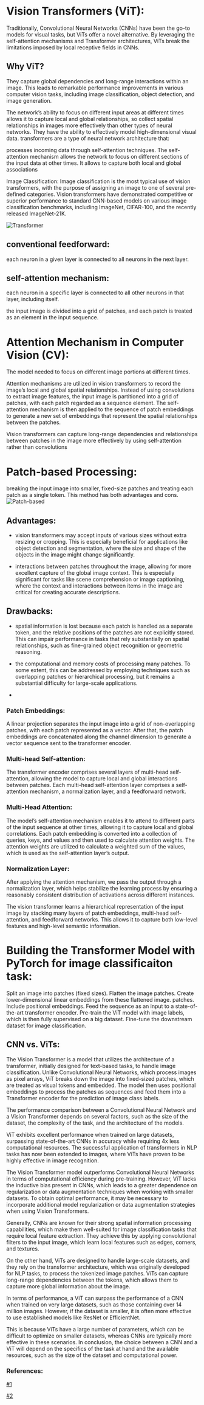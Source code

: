 # Vision Transformers (ViT):
Traditionally, Convolutional Neural Networks (CNNs) have been the go-to models for visual tasks, but ViTs offer a novel alternative. By leveraging the self-attention mechanisms and Transformer architectures, ViTs break the limitations imposed by local receptive fields in CNNs.
## Why ViT?
They capture global dependencies and long-range interactions within an image. This leads to remarkable performance improvements in various computer vision tasks, including image classification, object detection, and image generation.

The network’s ability to focus on different input areas at different times allows it to capture local and global relationships, so collect spatial relationships in images more effectively than other types of neural networks. They have the ability to effectively model high-dimensional visual data.
transformers are a type of neural network architecture that:

processes incoming data through self-attention techniques. 
The self-attention mechanism
allows the network to focus on different sections of the input data at other times. It allows to capture both local and global associations

Image Classification: Image classification is the most typical use of vision transformers, with the purpose of assigning an image to one of several pre-defined categories. Vision transformers have demonstrated competitive or superior performance to standard CNN-based models on various image classification benchmarks, including ImageNet, CIFAR-100, and the recently released ImageNet-21K.

![Transformer](transformer_architecture.jpg)

## conventional feedforward: 
each neuron in a given layer is connected to all neurons in the next layer.
## self-attention mechanism:
each neuron in a specific layer is connected to all other neurons in that layer, including itself.

the input image is divided into a grid of patches, and each patch is treated as an element in the input sequence.

# Attention Mechanism in Computer Vision (CV):
The model needed to focus on different image portions at different times.

Attention mechanisms are utilized in vision transformers to record the image’s local and global spatial relationships. Instead of using convolutions to extract image features, the input image is partitioned into a grid of patches, with each patch regarded as a sequence element. The self-attention mechanism is then applied to the sequence of patch embeddings to generate a new set of embeddings that represent the spatial relationships between the patches.

Vision transformers can capture long-range dependencies and relationships between patches in the image more effectively by using self-attention rather than convolutions

# Patch-based Processing:

breaking the input image into smaller, fixed-size patches and treating each patch as a single token. This method has both advantages and cons.
![Patch-based](ViT.png)

## Advantages:
* vision transformers may accept inputs of various sizes without extra resizing or cropping. This is especially beneficial for applications like object detection and segmentation, where the size and shape of the objects in the image might change significantly.

* interactions between patches throughout the image, allowing for more excellent capture of the global image context. This is especially significant for tasks like scene comprehension or image captioning, where the context and interactions between items in the image are critical for creating accurate descriptions.

## Drawbacks:
* spatial information is lost because each patch is handled as a separate token, and the relative positions of the patches are not explicitly stored. This can impair performance in tasks that rely substantially on spatial relationships, such as fine-grained object recognition or geometric reasoning.

* the computational and memory costs of processing many patches. To some extent, this can be addressed by employing techniques such as overlapping patches or hierarchical processing, but it remains a substantial difficulty for large-scale applications.
* 
### Patch Embeddings:
A linear projection separates the input image into a grid of non-overlapping patches, with each patch represented as a vector. After that, the patch embeddings are concatenated along the channel dimension to generate a vector sequence sent to the transformer encoder.

### Multi-head Self-attention:
The transformer encoder comprises several layers of multi-head self-attention, allowing the model to capture local and global interactions between patches. Each multi-head self-attention layer comprises a self-attention mechanism, a normalization layer, and a feedforward network.

### Multi-Head Attention:
The model’s self-attention mechanism enables it to attend to different parts of the input sequence at other times, allowing it to capture local and global correlations. Each patch embedding is converted into a collection of queries, keys, and values and then used to calculate attention weights. The attention weights are utilized to calculate a weighted sum of the values, which is used as the self-attention layer’s output.

### Normalization Layer:
After applying the attention mechanism, we pass the output through a normalization layer, which helps stabilize the learning process by ensuring a reasonably consistent distribution of activations across different instances.

The vision transformer learns a hierarchical representation of the input image by stacking many layers of patch embeddings, multi-head self-attention, and feedforward networks. This allows it to capture both low-level features and high-level semantic information.



# Building the Transformer Model with PyTorch for image classificaiton task:

Split an image into patches (fixed sizes).
Flatten the image patches.
Create lower-dimensional linear embeddings from these flattened image. patches.
Include positional embeddings.
Feed the sequence as an input to a state-of-the-art transformer encoder.
Pre-train the ViT model with image labels, which is then fully supervised on a big dataset.
Fine-tune the downstream dataset for image classification.


## CNN vs. ViTs:

The Vision Transformer is a model that utilizes the architecture of a transformer, initially designed for text-based tasks, to handle image classification. Unlike Convolutional Neural Networks, which process images as pixel arrays, ViT breaks down the image into fixed-sized patches, which are treated as visual tokens and embedded. The model then uses positional embeddings to process the patches as sequences and feed them into a Transformer encoder for the prediction of image class labels.

The performance comparison between a Convolutional Neural Network and a Vision Transformer depends on several factors, such as the size of the dataset, the complexity of the task, and the architecture of the models.

ViT exhibits excellent performance when trained on large datasets, surpassing state-of-the-art CNNs in accuracy while requiring 4x less computational resources. The successful application of transformers in NLP tasks has now been extended to images, where ViTs have proven to be highly effective in image recognition.

The Vision Transformer model outperforms Convolutional Neural Networks in terms of computational efficiency during pre-training. However, ViT lacks the inductive bias present in CNNs, which leads to a greater dependence on regularization or data augmentation techniques when working with smaller datasets. To obtain optimal performance, it may be necessary to incorporate additional model regularization or data augmentation strategies when using Vision Transformers.

Generally, CNNs are known for their strong spatial information processing capabilities, which make them well-suited for image classification tasks that require local feature extraction. They achieve this by applying convolutional filters to the input image, which learn local features such as edges, corners, and textures.

On the other hand, ViTs are designed to handle large-scale datasets, and they rely on the transformer architecture, which was originally developed for NLP tasks, to process the tokenized image patches. ViTs can capture long-range dependencies between the tokens, which allows them to capture more global information about the image.

In terms of performance, a ViT can surpass the performance of a CNN when trained on very large datasets, such as those containing over 14 million images. However, if the dataset is smaller, it is often more effective to use established models like ResNet or EfficientNet.

This is because ViTs have a large number of parameters, which can be difficult to optimize on smaller datasets, whereas CNNs are typically more effective in these scenarios. In conclusion, the choice between a CNN and a ViT will depend on the specifics of the task at hand and the available resources, such as the size of the dataset and computational power.

### References:

[#1](https://www.analyticsvidhya.com/blog/2023/06/vision-transformers-vit-revolutionizing-computer-vision/)

[#2](https://blog.roboflow.com/what-is-a-transformer/)
